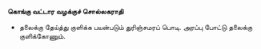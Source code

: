**கொங்கு வட்டார வழக்குச் சொல்லகராதி**
- தலைக்கு தேய்த்து குளிக்க பயன்படும் துரிஞ்சமரப் பொடி. அரப்பு போட்டு தலைக்கு குளிக்கோணும்.

